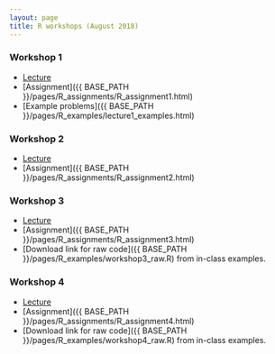 ```yaml
---
layout: page
title: R workshops (August 2018)
---
```


### Workshop 1  
  
* [Lecture](http://rpubs.com/gavinmdouglas/409696)  
* [Assignment]({{ BASE_PATH }}/pages/R_assignments/R_assignment1.html)  
* [Example problems]({{ BASE_PATH }}/pages/R_examples/lecture1_examples.html)  

### Workshop 2

* [Lecture](http://rpubs.com/gavinmdouglas/412152)
* [Assignment]({{ BASE_PATH }}/pages/R_assignments/R_assignment2.html)

### Workshop 3

* [Lecture](http://rpubs.com/gavinmdouglas/413664)
* [Assignment]({{ BASE_PATH }}/pages/R_assignments/R_assignment3.html)
* [Download link for raw code]({{ BASE_PATH }}/pages/R_examples/workshop3_raw.R) from in-class examples.

### Workshop 4

* [Lecture](http://rpubs.com/gavinmdouglas/414977)
* [Assignment]({{ BASE_PATH }}/pages/R_assignments/R_assignment4.html)
* [Download link for raw code]({{ BASE_PATH }}/pages/R_examples/workshop4_raw.R) from in-class examples.
